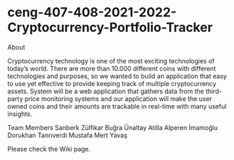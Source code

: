 # ceng-407-408-2021-2022-Cryptocurrency-Portfolio-Tracker

About

Cryptocurrency technology is one of the most exciting technologies of today’s world. There are more than 10.000 different coins with different technologies and purposes, so we wanted to build an application that easy to use yet effective to provide keeping track of multiple cryptocurrency assets. System will be a web application that gathers data from the third-party price monitoring systems and our application will make the user owned coins and their amounts are trackable in real-time with many useful insights.

Team Members
Sanberk Zülfikar
Buğra Ünaltay
Atilla Alperen İmamoğlu
Dorukhan Tanrıverdi
Mustafa Mert Yavaş

Please check the Wiki page.
